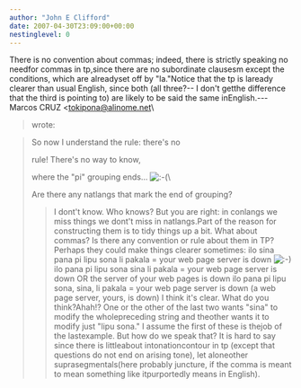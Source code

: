 ```yaml
---
author: "John E Clifford"
date: 2007-04-30T23:09:00+00:00
nestinglevel: 0
---
```

There is no convention about commas; indeed, there is strictly speaking no needfor commas in tp,since there are no subordinate clausesm except the conditions, which are alreadyset off by "la."Notice that the tp is laready clearer than usual English, since both (all three?--
 I don't getthe difference that the third is pointing to) are likely to be said the same inEnglish.---
 Marcos CRUZ <[tokipona@alinome.net](mailto://tokipona@alinome.net)\
> wrote:

> 
> 
> So now I understand the rule: there's no
> 
> 
> rule! There's no way to know,
> 
> 
> where the "pi" grouping ends... ![:-(](images/smilies/icon_e_sad.gif "Sad")\
>> 
> Are there any natlangs that mark the end of grouping?
>> I dont't know. Who knows? But you are right: in conlangs we miss
> things we dont't miss in natlangs.Part of the reason for constructing them is to tidy things up a bit.
> What about commas? Is there any convention or rule about them in TP?
> Perhaps they could make things clearer sometimes:
>> ilo sina pana pi lipu sona li pakala
> = your web page server is down ![:-)](images/smilies/icon_e_smile.gif "Smile")\
>> ilo pana pi lipu sona sina li pakala
> = your web page server is down
> OR the server of your web pages is down
>> ilo pana pi lipu sona, sina, li pakala
> = your web page server is down
> (a web page server, yours, is down)
>> I think it's clear. What do you think?Ahah!? One or the other of the last two wants "sina" to modify the wholepreceding string and theother wants it to modify just "lipu sona." I assume the first of these is thejob of the lastexample. But how do we speak that? It is hard to say since there is littleabout intonationcontour in tp (except that questions do not end on arising tone), let aloneother suprasegmentals(here probably juncture, if the comma is meant to mean something like itpurportedly means in English).